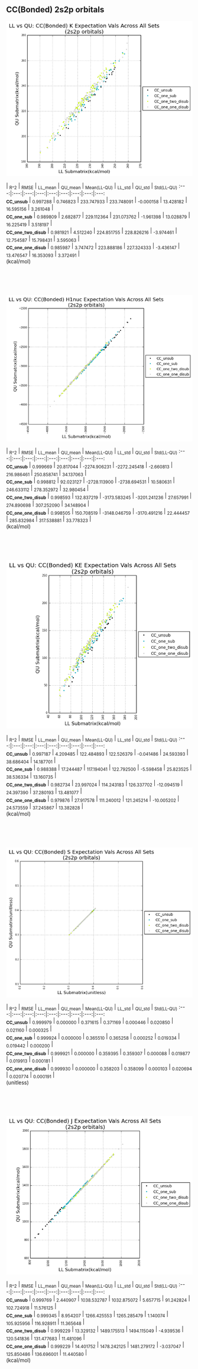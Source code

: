 ## CC(Bonded) 2s2p orbitals

<p align="center"><img src=/Data/expectationPlots/Bonded/CC/plots/CC_K.png /></p>

  | <sub>R^2</sub> | <sub>RMSE</sub> | <sub>LL_mean</sub> | <sub>QU_mean</sub> | <sub>Mean(LL-QU)</sub> | <sub>LL_std</sub> | <sub>QU_std</sub> | <sub>Std(LL-QU)</sub>
:---:|:---:|:---:|:---:|:---:|:---:|:---:|:---:|:---:  
<b><sub>CC_unsub</sub></b> | <sub>0.997288</sub> | <sub>0.746823</sub> | <sub>233.747933</sub> | <sub>233.748091</sub> | <sub>-0.000158</sub> | <sub>13.428182</sub> | <sub>16.595156</sub> | <sub>3.261048</sub> |   
<b><sub>CC_one_sub</sub></b> | <sub>0.989809</sub> | <sub>2.682877</sub> | <sub>229.112364</sub> | <sub>231.073762</sub> | <sub>-1.961398</sub> | <sub>13.028879</sub> | <sub>16.225419</sub> | <sub>3.518197</sub> |   
<b><sub>CC_one_two_disub</sub></b> | <sub>0.981921</sub> | <sub>4.512240</sub> | <sub>224.851755</sub> | <sub>228.826216</sub> | <sub>-3.974461</sub> | <sub>12.754587</sub> | <sub>15.798431</sub> | <sub>3.595063</sub> |   
<b><sub>CC_one_one_disub</sub></b> | <sub>0.985987</sub> | <sub>3.747472</sub> | <sub>223.888186</sub> | <sub>227.324333</sub> | <sub>-3.436147</sub> | <sub>13.476547</sub> | <sub>16.353093</sub> | <sub>3.372491</sub> |   
(kcal/mol)<br><br><br><br><br>


<p align="center"><img src=/Data/expectationPlots/Bonded/CC/plots/CC_H1nuc.png /></p>

  | <sub>R^2</sub> | <sub>RMSE</sub> | <sub>LL_mean</sub> | <sub>QU_mean</sub> | <sub>Mean(LL-QU)</sub> | <sub>LL_std</sub> | <sub>QU_std</sub> | <sub>Std(LL-QU)</sub>
:---:|:---:|:---:|:---:|:---:|:---:|:---:|:---:|:---:  
<b><sub>CC_unsub</sub></b> | <sub>0.999669</sub> | <sub>20.817044</sub> | <sub>-2274.906231</sub> | <sub>-2272.245418</sub> | <sub>-2.660813</sub> | <sub>216.986461</sub> | <sub>250.858741</sub> | <sub>34.137063</sub> |   
<b><sub>CC_one_sub</sub></b> | <sub>0.998812</sub> | <sub>92.023127</sub> | <sub>-2728.113900</sub> | <sub>-2738.694531</sub> | <sub>10.580631</sub> | <sub>246.633112</sub> | <sub>278.352972</sub> | <sub>32.980454</sub> |   
<b><sub>CC_one_two_disub</sub></b> | <sub>0.998593</sub> | <sub>132.837219</sub> | <sub>-3173.583245</sub> | <sub>-3201.241236</sub> | <sub>27.657991</sub> | <sub>274.890698</sub> | <sub>307.252090</sub> | <sub>34.148904</sub> |   
<b><sub>CC_one_one_disub</sub></b> | <sub>0.998505</sub> | <sub>150.708519</sub> | <sub>-3148.046759</sub> | <sub>-3170.491216</sub> | <sub>22.444457</sub> | <sub>285.832984</sub> | <sub>317.538881</sub> | <sub>33.778323</sub> |   
(kcal/mol)<br><br><br><br><br>


<p align="center"><img src=/Data/expectationPlots/Bonded/CC/plots/CC_KE.png /></p>

  | <sub>R^2</sub> | <sub>RMSE</sub> | <sub>LL_mean</sub> | <sub>QU_mean</sub> | <sub>Mean(LL-QU)</sub> | <sub>LL_std</sub> | <sub>QU_std</sub> | <sub>Std(LL-QU)</sub>
:---:|:---:|:---:|:---:|:---:|:---:|:---:|:---:|:---:  
<b><sub>CC_unsub</sub></b> | <sub>0.997187</sub> | <sub>4.209485</sub> | <sub>122.484893</sub> | <sub>122.526379</sub> | <sub>-0.041486</sub> | <sub>24.593393</sub> | <sub>38.686404</sub> | <sub>14.187701</sub> |   
<b><sub>CC_one_sub</sub></b> | <sub>0.988388</sub> | <sub>17.244487</sub> | <sub>117.194041</sub> | <sub>122.792500</sub> | <sub>-5.598458</sub> | <sub>25.823525</sub> | <sub>38.536334</sub> | <sub>13.160735</sub> |   
<b><sub>CC_one_two_disub</sub></b> | <sub>0.982734</sub> | <sub>23.997024</sub> | <sub>114.243183</sub> | <sub>126.337702</sub> | <sub>-12.094519</sub> | <sub>24.397390</sub> | <sub>37.280193</sub> | <sub>13.481077</sub> |   
<b><sub>CC_one_one_disub</sub></b> | <sub>0.979876</sub> | <sub>27.917578</sub> | <sub>111.240012</sub> | <sub>121.245214</sub> | <sub>-10.005202</sub> | <sub>24.573559</sub> | <sub>37.245867</sub> | <sub>13.382828</sub> |   
(kcal/mol)<br><br><br><br><br>


<p align="center"><img src=/Data/expectationPlots/Bonded/CC/plots/CC_S.png /></p>

  | <sub>R^2</sub> | <sub>RMSE</sub> | <sub>LL_mean</sub> | <sub>QU_mean</sub> | <sub>Mean(LL-QU)</sub> | <sub>LL_std</sub> | <sub>QU_std</sub> | <sub>Std(LL-QU)</sub>
:---:|:---:|:---:|:---:|:---:|:---:|:---:|:---:|:---:  
<b><sub>CC_unsub</sub></b> | <sub>0.999979</sub> | <sub>0.000000</sub> | <sub>0.371615</sub> | <sub>0.371169</sub> | <sub>0.000446</sub> | <sub>0.020850</sub> | <sub>0.021160</sub> | <sub>0.000325</sub> |   
<b><sub>CC_one_sub</sub></b> | <sub>0.999924</sub> | <sub>0.000000</sub> | <sub>0.365510</sub> | <sub>0.365258</sub> | <sub>0.000252</sub> | <sub>0.019334</sub> | <sub>0.019442</sub> | <sub>0.000200</sub> |   
<b><sub>CC_one_two_disub</sub></b> | <sub>0.999921</sub> | <sub>0.000000</sub> | <sub>0.359395</sub> | <sub>0.359307</sub> | <sub>0.000088</sub> | <sub>0.019877</sub> | <sub>0.019913</sub> | <sub>0.000181</sub> |   
<b><sub>CC_one_one_disub</sub></b> | <sub>0.999930</sub> | <sub>0.000000</sub> | <sub>0.358203</sub> | <sub>0.358099</sub> | <sub>0.000103</sub> | <sub>0.020694</sub> | <sub>0.020774</sub> | <sub>0.000191</sub> |   
(unitless)<br><br><br><br><br>


<p align="center"><img src=/Data/expectationPlots/Bonded/CC/plots/CC_J.png /></p>

  | <sub>R^2</sub> | <sub>RMSE</sub> | <sub>LL_mean</sub> | <sub>QU_mean</sub> | <sub>Mean(LL-QU)</sub> | <sub>LL_std</sub> | <sub>QU_std</sub> | <sub>Std(LL-QU)</sub>
:---:|:---:|:---:|:---:|:---:|:---:|:---:|:---:|:---:  
<b><sub>CC_unsub</sub></b> | <sub>0.999769</sub> | <sub>2.440907</sub> | <sub>1038.532787</sub> | <sub>1032.875072</sub> | <sub>5.657715</sub> | <sub>91.242824</sub> | <sub>102.724918</sub> | <sub>11.576125</sub> |   
<b><sub>CC_one_sub</sub></b> | <sub>0.999345</sub> | <sub>8.954207</sub> | <sub>1266.425553</sub> | <sub>1265.285479</sub> | <sub>1.140074</sub> | <sub>105.925956</sub> | <sub>116.928911</sub> | <sub>11.365648</sub> |   
<b><sub>CC_one_two_disub</sub></b> | <sub>0.999229</sub> | <sub>13.329132</sub> | <sub>1489.175513</sub> | <sub>1494.115049</sub> | <sub>-4.939536</sub> | <sub>120.541836</sub> | <sub>131.477683</sub> | <sub>11.481096</sub> |   
<b><sub>CC_one_one_disub</sub></b> | <sub>0.999229</sub> | <sub>14.401752</sub> | <sub>1478.242125</sub> | <sub>1481.279172</sub> | <sub>-3.037047</sub> | <sub>125.850486</sub> | <sub>136.696001</sub> | <sub>11.440580</sub> |   
(kcal/mol)<br><br><br><br><br>



